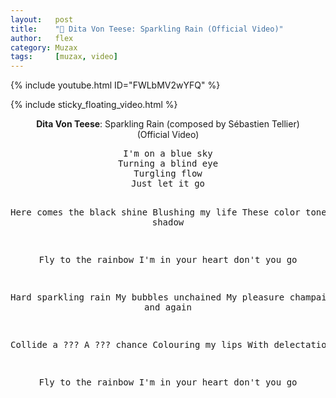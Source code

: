 ```yaml
---
layout:   post
title:    "🎵 Dita Von Teese: Sparkling Rain (Official Video)"
author:   flex
category: Muzax
tags:     [muzax, video]
---
```


{% include youtube.html ID="FWLbMV2wYFQ" %}

<!-- break -->

{% include sticky_floating_video.html %}

<div id="lyrics"><div class="lyricsheader"><p><center><b>Dita Von Teese</b>: Sparkling Rain (composed by Sébastien Tellier) <nobr>(Official Video)</nobr></center></p></div>

<center><pre>
I'm on a blue sky
Turning a blind eye
Turgling flow
Just let it go

Here comes the black shine
Blushing my life
These color tones
Magical shadow

Fly to the rainbow
I'm in your heart don't you go

Hard sparkling rain
My bubbles unchained
My pleasure champaign
Again and again

Collide a ???
A ??? chance
Colouring my lips
With delectation

Fly to the rainbow
I'm in your heart don't you go
</pre></center></div>